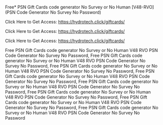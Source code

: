 Free* PSN Gift Cards code generator No Survey or No Human [V48-RVO] (PSN Code Generator No Survey No Password)

Click Here to Get Access: https://hydrotech.click/giftcards/

Click Here to Get Access: https://hydrotech.click/giftcards/

Click Here to Get Access: https://hydrotech.click/giftcards/

Free PSN Gift Cards code generator No Survey or No Human V48 RVO PSN Code Generator No Survey No Password, Free PSN Gift Cards code generator No Survey or No Human V48 RVO PSN Code Generator No Survey No Password, Free PSN Gift Cards code generator No Survey or No Human V48 RVO PSN Code Generator No Survey No Password, Free PSN Gift Cards code generator No Survey or No Human V48 RVO PSN Code Generator No Survey No Password, Free PSN Gift Cards code generator No Survey or No Human V48 RVO PSN Code Generator No Survey No Password, Free PSN Gift Cards code generator No Survey or No Human V48 RVO PSN Code Generator No Survey No Password, Free PSN Gift Cards code generator No Survey or No Human V48 RVO PSN Code Generator No Survey No Password, Free PSN Gift Cards code generator No Survey or No Human V48 RVO PSN Code Generator No Survey No Password
